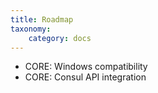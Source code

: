 ```yaml
---
title: Roadmap
taxonomy:
    category: docs
---
```


* CORE: Windows compatibility
* CORE: Consul API integration
